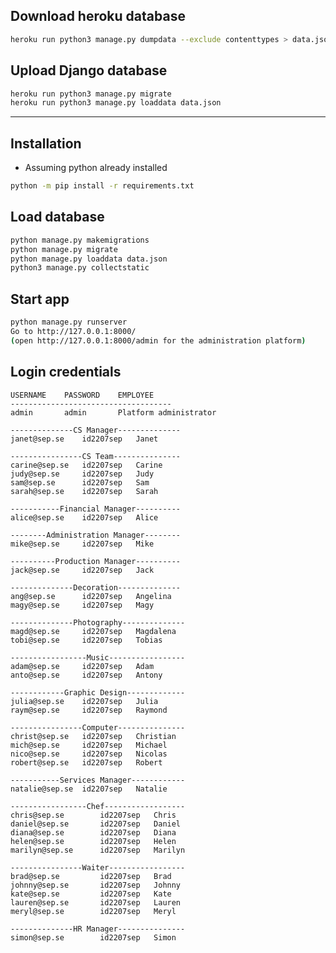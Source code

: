 ## Download heroku database
```bash
heroku run python3 manage.py dumpdata --exclude contenttypes > data.json
```
## Upload Django database
```bash
heroku run python3 manage.py migrate
heroku run python3 manage.py loaddata data.json
```
-------------------------------------------------------------------------------	
## Installation
* Assuming python already installed
```bash
python -m pip install -r requirements.txt
```
## Load database
```bash
python manage.py makemigrations
python manage.py migrate
python manage.py loaddata data.json
python3 manage.py collectstatic
```
## Start app
```bash
python manage.py runserver
Go to http://127.0.0.1:8000/
(open http://127.0.0.1:8000/admin for the administration platform)
```
## Login credentials
	USERNAME	PASSWORD	EMPLOYEE
	------------------------------------
	admin 		admin 		Platform administrator

	--------------CS Manager--------------
	janet@sep.se 	id2207sep 	Janet

	----------------CS Team---------------
	carine@sep.se	id2207sep   Carine
	judy@sep.se		id2207sep   Judy
	sam@sep.se 		id2207sep   Sam
	sarah@sep.se	id2207sep   Sarah

	-----------Financial Manager----------
	alice@sep.se	id2207sep   Alice

	--------Administration Manager--------
	mike@sep.se		id2207sep   Mike

	----------Production Manager----------
	jack@sep.se		id2207sep   Jack

	--------------Decoration--------------
	ang@sep.se		id2207sep   Angelina
	magy@sep.se		id2207sep   Magy

	--------------Photography--------------
	magd@sep.se		id2207sep   Magdalena
	tobi@sep.se    	id2207sep   Tobias

	-----------------Music-----------------
	adam@sep.se		id2207sep   Adam
	anto@sep.se		id2207sep   Antony

	------------Graphic Design-------------
	julia@sep.se	id2207sep   Julia
	raym@sep.se		id2207sep   Raymond

	----------------Computer---------------
	christ@sep.se	id2207sep   Christian
	mich@sep.se		id2207sep   Michael
	nico@sep.se		id2207sep   Nicolas
	robert@sep.se	id2207sep   Robert
			
	-----------Services Manager------------
	natalie@sep.se	id2207sep   Natalie

	-----------------Chef------------------
	chris@sep.se		id2207sep   Chris
	daniel@sep.se		id2207sep   Daniel
	diana@sep.se		id2207sep   Diana
	helen@sep.se		id2207sep   Helen
	marilyn@sep.se		id2207sep   Marilyn

	----------------Waiter-----------------
	brad@sep.se		    id2207sep   Brad
	johnny@sep.se		id2207sep   Johnny
	kate@sep.se		    id2207sep   Kate
	lauren@sep.se		id2207sep   Lauren
	meryl@sep.se		id2207sep   Meryl

	--------------HR Manager---------------
	simon@sep.se		id2207sep   Simon
	

	







